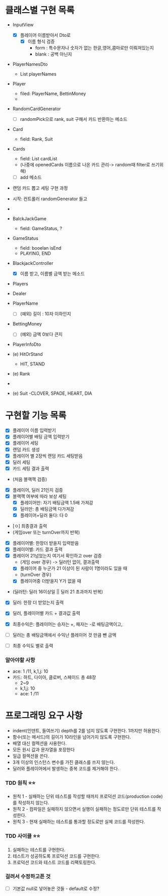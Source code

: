 # 클래스별 구현 목록
- InputView
  - [x] 플레이어 이름받아서 Dto로 
    - [x] 이름 형식 검증 
      - form : 특수문자나 숫자가 없는 한글,영어,콤마로만 이뤄져있는지
      - blank : 공백 아닌지

- PlayerNamesDto
  - List<String> playerNames

- Player
  - filed: PlayerName, BettinMoney
  - 

- RandomCardGenerator
  - [ ] randomPick으로 rank, suit 구해서 카드 반환하는 메소드

- Card
  - field: Rank, Suit

- Cards
  - field: List <Card> cardList
  - (나중에 openedCards 이름으로 나온 카드 관리-> random때 filter로 쓰기위해)
  - [ ] add 메소드

- 랜덤 카드 뽑고 세팅 구현 과정
- 시작: 컨트롤러 randomGenerator 들고 
- 

- BalckJackGame
  - field: GameStatus, ?

- GameStatus
  - field: booelan isEnd
  - PLAYING, END

- BlackjackController
  - [x] 이름 받고, 이름별 금액 받는 메소드

- Players


- Dealer


- PlayerName
  - [ ] (예외) 길이 : 10자 이하인지


- BettingMoney
  - [ ] (예외) 금액 0보다 큰지




- PlayerInfoDto


- (e) HitOrStand
  - HIT, STAND

- (e) Rank
- 

- (e) Suit
  -CLOVER, SPADE, HEART, DIA

# 구현할 기능 목록
- [x] 플레이어 이름 입력받기
- [x] 플레이어별 배팅 금액 입력받기
- [x] 플레이어 세팅
- [x] 랜덤 카드 생성
- [x] 플레이어 별 2장씩 랜덤 카드 세팅받음
- [x] 딜러 세팅
- [x] 카드 세팅 결과 출력
- (처음 블랙잭 검증)
- [x] 플레이어, 딜러 21인지 검증
- [x] 블랙잭 여부에 따라 보상 세팅 
    - [x] 플레이어만: 자기 배팅금액 1.5배 가져감 
    - [x] 딜러만: 총 배팅금액 다가져감
    - [x] 플레이어+딜러 둘다: 다 0
- [ㅇ]  최종결과 출력
- (게임over 또는 turnOver까지 반복)
- [x] 플레이어별: 한장더 받을지 입력받음
- [x] 플레이어별: 카드 결과 출력
- [x] 플레이어 21넘었는지 여기서 확인하고 over 검증
  - (게임 over 경우) -> 딜러턴 없이, 결과출력
  - [x] 플레이어 중 누군가 21 이상이 된 사람이 1명이라도 있을 때
  - (turnOver 경우) 
  - [x] 플레이어중 더받을지 Y가 없을 때
- (딜러턴: 딜러 16이상일 || 딜러 21 초과까지 반복)
- [x] 딜러: 한장 더 받았는지 출력

- [x] 딜러, 플레이어별 카드 + 결과값 출력
- [x] 최종수익은: 플레이어는 승자는 +, 패자는 -로 배팅금액이고,
- [ ] 딜러는 총 배팅금액에서 수익난 플레이어 것 만큼 뺀 금액
- [ ] 최종 수익도 별로 출력

### 알아야할 사항
- ace: 1 /11, k,1,j: 10
- 카드: 하트, 다이아, 클로버, 스페이드 총 48장
  - 2~9
  - k,1,j: 10
  - ace: 1 /11


# 프로그래밍 요구 사항
- indent(인덴트, 들여쓰기) depth를 2를 넘지 않도록 구현한다. 1까지만 허용한다.
- 함수(또는 메서드)의 길이가 10라인을 넘어가지 않도록 구현한다.
- 배열 대신 컬렉션을 사용한다.
- 모든 원시 값과 문자열을 포장한다
- 일급 컬렉션을 쓴다.
- 3개 이상의 인스턴스 변수를 가진 클래스를 쓰지 않는다.
- 딜러와 플레이어에서 발생하는 중복 코드를 제거해야 한다.


### TDD 원칙 ⭐️⭐️
- 원칙 1 - 실패하는 단위 테스트를 작성할 때까지 프로덕션 코드(production code)를 작성하지 않는다.
- 원칙 2 - 컴파일은 실패하지 않으면서 실행이 실패하는 정도로만 단위 테스트를 작성한다.
- 원칙 3 - 현재 실패하는 테스트를 통과할 정도로만 실제 코드를 작성한다.
### TDD 사이클 ⭐️⭐️
1. 실패하는 테스트를 구현한다.
2. 테스트가 성공하도록 프로덕션 코드를 구현한다.
3. 프로덕션 코드와 테스트 코드를 리팩토링한다.


### 걸려서 수정하고픈 것
- [ ] 기본값 null로 넣어놓은 것들 - default로 수정?